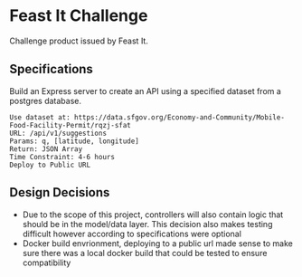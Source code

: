 # Feast It Challenge

Challenge product issued by Feast It.

## Specifications

Build an Express server to create an API using a specified dataset from a postgres database.

```
Use dataset at: https://data.sfgov.org/Economy-and-Community/Mobile-Food-Facility-Permit/rqzj-sfat
URL: /api/v1/suggestions
Params: q, [latitude, longitude]
Return: JSON Array
Time Constraint: 4-6 hours
Deploy to Public URL
```

## Design Decisions

 - Due to the scope of this project, controllers will also contain logic that should be in the model/data layer.
   This decision also makes testing difficult however according to specifications were optional
 - Docker build envrionment, deploying to a public url made sense to make sure there was a local docker build that
   could be tested to ensure compatibility
   